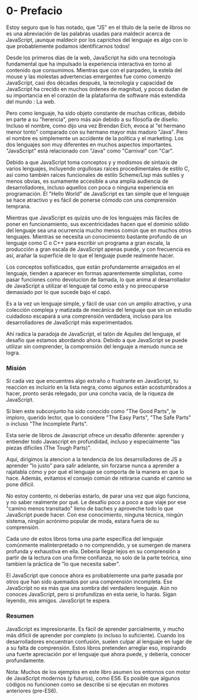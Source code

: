 # 0- Prefacio

Estoy seguro que lo has notado, que "JS" en el título de la serie de libros no es una abreviación de las palabras usadas para maldecir acerca de JavaScript, ¡aunque maldecir por los caprichos del lenguaje es algo con lo que probablemente podamos identificarnos todos!

Desde los primeros días de la web, JavaScript ha sido una tecnología fundamental que ha impulsado la experiencia interactiva en torno al contenido que consumimos. Mientras que con el parpadeo, la estela del mouse y las molestas advertencias emergentes fue como comenzo JavaScript, casi dos décadas después, la tecnología y capacidad de JavaScript ha crecido en muchos órdenes de magnitud, y pocos dudan de su importancia en el corazón de la plataforma de software más extendida del mundo : La web.

Pero como lenguaje, ha sido objeto constante de muchas críticas, debido en parte a su "herencia", pero más aún debido a su filosofía de diseño. Incluso el nombre, como dijo una vez Brendan Eich, evoca al "el hermano menor tonto" comparado con su hermano mayor más maduro "Java". Pero el nombre es simplemente un accidente de la política y el marketing. Los dos lenguajes son muy diferentes en muchos aspectos importantes. "JavaScript" está relacionado con "Java" como "Carnival" con "Car".

Debido a que JavaScript toma conceptos y y modismos de sintaxis de varios lenguajes, incluyendo orgullosas raíces procedimentales de estilo C, así como también raíces funcionales de estilo Scheme/Lisp más sutiles y menos obvias, es sumamente accesible a una amplia audiencia de desarrolladores, incluso aquellos con poca o ninguna experiencia en programación. El "Hello World" de JavaScript es tan simple que el lenguaje se hace atractivo y es fácil de ponerse cómodo con una comprensión temprana.

Mientras que JavaScript es quizás uno de los lenguajes más fáciles de poner en funcionamiento, sus excentricidades hacen que el dominio sólido del lenguaje sea una ocurrencia mucho menos común que en muchos otros lenguajes. Mientras se necesita un conocimiento bastante profundo de un lenguaje como C o C++ para escribir un programa a gran escala, la producción a gran escala de JavaScript apenas puede, y con frecuencia es así, arañar la superficie de lo que el lenguaje puede realmente hacer.

Los conceptos sofisticados, que están profundamente arraigados en el lenguaje, tienden a aparecer en formas aparentemente simplistas, como pasar funciones como devolucion de llamada, lo que anima al desarrollador de JavaScript a utilizar el lenguaje tal como está y no preocuparse demasiado por lo que sucede bajo el capó.

Es a la vez un lenguaje simple, y fácil de usar con un amplio atractivo, y una colección compleja y matizada de mecánica del lenguaje que sin un estudio cuidadoso escapará a una comprensión verdadera, incluso para los desarrolladores de JavaScript más experimentados.

Ahí radica la paradoja de JavaScript, el talón de Aquiles del lenguaje, el desafío que estamos abordando ahora. Debido a que JavaScript se puede utilizar sin comprender, la comprensión del lenguaje a menudo nunca se logra.

### Misión

Si cada vez que encuentres algo extraño o frustrante en JavaScript, tu reaccion es incluirlo en la lista negra, como algunos están acostumbrados a hacer, pronto serás relegado, por una concha vacia, de la riqueza de JavaScript.

Si bien este subconjunto ha sido conocido como "The Good Parts", le imploro, querido lector, que lo considere "The Easy Parts", "The Safe Parts" o incluso "The Incomplete Parts".

Esta serie de libros de Javascript ofrece un desafío diferente: aprender y entiender todo Javascript en profundidad, incluso y especialmente "las piezas dificiles \(The Tough Parts\)".

Aquí, dirigimos la atencion a la tendencia de los desarrolladores de JS a aprender "lo justo" para salir adelante, sin forzarse nunca a aprender a rajatabla cómo y por qué el lenguaje se comporta de la manera en que lo hace. Además, evitamos el consejo común de retirarse cuando el camino se pone difícil.

No estoy contento, ni deberías estarlo, de parar una vez que algo funciona, y no saber realmente por qué. Le desafío poco a poco a que viaje por ese "camino menos transitado" lleno de baches y aproveche todo lo que JavaScript puede hacer. Con ese conocimiento, ninguna técnica, ningún sistema, ningún acrónimo popular de moda, estara fuera de su comprensión.

Cada uno de estos libros toma una parte específica del lenguaje comúnmente malinterpretado o no comprendido, y se sumergen de manera profunda y exhaustiva en ella. Deberia llegar lejos en su comprensión a partir de la lectura con una firme confianza, no solo de la parte teórica, sino tambien la práctica de "lo que necesita saber".

El JavaScript que conoce ahora es probablemente una parte pasada por otros que han sido quemados por una comprensión incompleta. Ese JavaScript no es más que una sombra del verdadero lenguaje. Aún no conoces JavaScript, pero si profundizas en esta serie, lo harás. Sigan leyendo, mis amigos. JavaScript te espera.

### Resumen

JavaScript es impresionante. Es fácil de aprender parcialmente, y mucho más difícil de aprender por completo \(o incluso lo suficiente\). Cuando los desarrolladores encuentran confusión, suelen culpar al lenguaje en lugar de a su falta de comprensión. Estos libros pretenden arreglar eso, inspirando una fuerte apreciación por el lenguaje que ahora puede, y debería, conocer profundamente.

Nota: Muchos de los ejemplos en este libro asumen los entornos con motor de JavaScript modernos \(y futuros\), como ES6. Es posible que algunos códigos no funcionen como se describe si se ejecutan en motores anteriores \(pre-ES6\).
